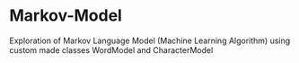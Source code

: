 # Markov-Model
Exploration of Markov Language Model (Machine Learning Algorithm) using custom made classes WordModel and CharacterModel
